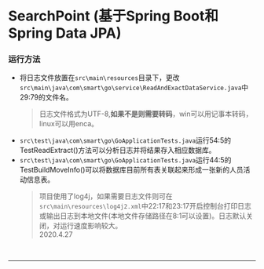 # SearchPoint (基于Spring Boot和Spring Data JPA)


### 运行方法
* 将日志文件放置在`src\main\resources`目录下，更改`src\main\java\com\smart\go\service\ReadAndExactDataService.java`中29:79的文件名。
  > 日志文件格式为UTF-8,**如果不是则需要转码**，win可以用记事本转码，linux可以用enca。
* `src\test\java\com\smart\go\GoApplicationTests.java`运行54:5的TestReadExtract()方法可以分析日志并将结果存入相应数据库。
* `src\test\java\com\smart\go\GoApplicationTests.java`运行44:5的TestBuildMoveInfo()可以将数据库目前所有表关联起来形成一张新的人员活动信息表。
  > 项目使用了log4j，如果需要日志文件则可在`src\main\resources\log4j2.xml`中22:17和23:17开启控制台打印日志或输出日志到本地文件(本地文件存储路径在8:1可以设置)。日志默认关闭，对运行速度影响较大。
 <br> 2020.4.27
 <br>

 ***
 
 <br>
